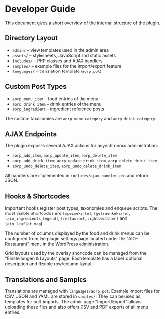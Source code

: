 # Developer Guide

This document gives a short overview of the internal structure of the plugin.

## Directory Layout

- `admin/` – view templates used in the admin area
- `assets/` – stylesheets, JavaScript and static assets
- `includes/` – PHP classes and AJAX handlers
- `samples/` – example files for the import/export feature
- `languages/` – translation template (`aorp.pot`)

## Custom Post Types

- `aorp_menu_item` – food entries of the menu
- `aorp_drink_item` – drink entries of the menu
- `aorp_ingredient` – ingredient reference posts

The custom taxonomies are `aorp_menu_category` and `aorp_drink_category`.

## AJAX Endpoints

The plugin exposes several AJAX actions for asynchronous administration:

- `aorp_add_item`, `aorp_update_item`, `aorp_delete_item`
- `aorp_add_drink_item`, `aorp_update_drink_item`, `aorp_delete_drink_item`
- `aorp_undo_delete_item`, `aorp_undo_delete_drink_item`

All handlers are implemented in `includes/ajax-handler.php` and return JSON.

## Hooks & Shortcodes

Important hooks register post types, taxonomies and enqueue scripts. The most
visible shortcodes are `[speisekarte]`, `[getraenkekarte]`,
`[aio_ingredients_legend]`, `[restaurant_lightswitcher]` and `[aio_leaflet_map]`.

The number of columns displayed by the food and drink menus can be configured
from the plugin settings page located under the "AIO-Restaurant" menu in the WordPress administration.

Grid layouts used by the overlay shortcode can be managed from the
"Einstellungen & Layouts" page. Each template has a label, optional description
and flexible row/column layout.

## Translations and Samples

Translations are managed with `languages/aorp.pot`. Example import files for CSV,
JSON and YAML are stored in `samples/`. They can be used as templates for bulk
imports. The admin page "Import/Export" allows uploading these files and also
offers CSV and PDF exports of all menu entries.
